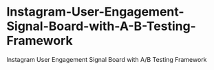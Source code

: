 # Instagram-User-Engagement-Signal-Board-with-A-B-Testing-Framework
Instagram User Engagement Signal Board with A/B Testing Framework
